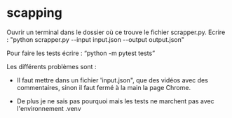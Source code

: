 # scapping

Ouvrir un terminal dans le dossier où ce trouve le fichier scrapper.py. 
Ecrire : "python scrapper.py --input input.json --output output.json"

Pour faire les tests écrire : “python -m pytest tests”

Les différents problèmes sont : 

  - Il faut mettre dans un fichier 'input.json", que des vidéos avec des commentaires, sinon il faut fermé à la main la page Chrome. 

  - De plus je ne sais pas pourquoi mais les tests ne marchent pas avec l'environnement .venv
